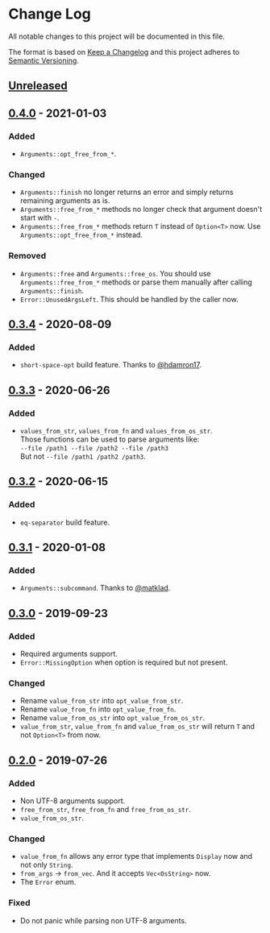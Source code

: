 # Change Log
All notable changes to this project will be documented in this file.

The format is based on [Keep a Changelog](http://keepachangelog.com/)
and this project adheres to [Semantic Versioning](http://semver.org/).

## [Unreleased]

## [0.4.0] - 2021-01-03
### Added
- `Arguments::opt_free_from_*`.

### Changed
- `Arguments::finish` no longer returns an error and simply returns remaining arguments as is.
- `Arguments::free_from_*` methods no longer check that argument doesn't start with `-`.
- `Arguments::free_from_*` methods return `T` instead of `Option<T>` now.
  Use `Arguments::opt_free_from_*` instead.

### Removed
- `Arguments::free` and `Arguments::free_os`. You should use `Arguments::free_from_*` methods
  or parse them manually after calling `Arguments::finish`.
- `Error::UnusedArgsLeft`. This should be handled by the caller now.

## [0.3.4] - 2020-08-09
### Added
- `short-space-opt` build feature. Thanks to [@hdamron17](https://github.com/hdamron17).

## [0.3.3] - 2020-06-26
### Added
- `values_from_str`, `values_from_fn` and `values_from_os_str`.<br>
  Those functions can be used to parse arguments like:<br>
  `--file /path1 --file /path2 --file /path3`<br>
  But not `--file /path1 /path2 /path3`.

## [0.3.2] - 2020-06-15
### Added
- `eq-separator` build feature.

## [0.3.1] - 2020-01-08
### Added
- `Arguments::subcommand`. Thanks to [@matklad](https://github.com/matklad).

## [0.3.0] - 2019-09-23
### Added
- Required arguments support.
- `Error::MissingOption` when option is required but not present.

### Changed
- Rename `value_from_str` into `opt_value_from_str`.
- Rename `value_from_fn` into `opt_value_from_fn`.
- Rename `value_from_os_str` into `opt_value_from_os_str`.
- `value_from_str`, `value_from_fn` and `value_from_os_str` will return `T` and not `Option<T>`
  from now.

## [0.2.0] - 2019-07-26
### Added
- Non UTF-8 arguments support.
- `free_from_str`, `free_from_fn` and `free_from_os_str`.
- `value_from_os_str`.

### Changed
- `value_from_fn` allows any error type that implements `Display` now
  and not only `String`.
- `from_args` -> `from_vec`. And it accepts `Vec<OsString>` now.
- The `Error` enum.

### Fixed
- Do not panic while parsing non UTF-8 arguments.

[Unreleased]: https://github.com/RazrFalcon/pico-args/compare/v0.4.0...HEAD
[0.4.0]: https://github.com/RazrFalcon/pico-args/compare/v0.3.4...v0.4.0
[0.3.4]: https://github.com/RazrFalcon/pico-args/compare/v0.3.3...v0.3.4
[0.3.3]: https://github.com/RazrFalcon/pico-args/compare/v0.3.2...v0.3.3
[0.3.2]: https://github.com/RazrFalcon/pico-args/compare/v0.3.1...v0.3.2
[0.3.1]: https://github.com/RazrFalcon/pico-args/compare/v0.3.0...v0.3.1
[0.3.0]: https://github.com/RazrFalcon/pico-args/compare/v0.2.0...v0.3.0
[0.2.0]: https://github.com/RazrFalcon/pico-args/compare/v0.1.0...v0.2.0
